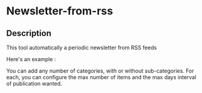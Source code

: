 # Newsletter-from-rss

## Description

This tool automatically a periodic newsletter from RSS feeds

Here's an example :


You can add any number of categories, with or without sub-categories.
For each, you can configure the max number of items and the max days interval of publication wanted.

